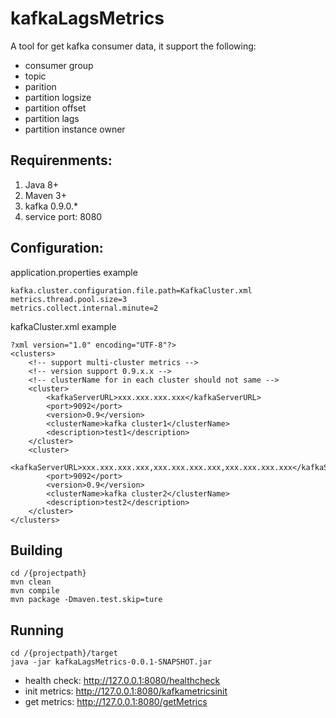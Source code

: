 # kafkaLagsMetrics
A tool for get kafka consumer data, it support the following:
- consumer group
- topic
- parition
- partition logsize
- partition offset
- partition lags
- partition instance owner

Requirenments:
------------------
1. Java 8+
2. Maven 3+
3. kafka 0.9.0.*
4. service port: 8080

Configuration:
------------------
application.properties example
```
kafka.cluster.configuration.file.path=KafkaCluster.xml
metrics.thread.pool.size=3
metrics.collect.internal.minute=2
```

kafkaCluster.xml example
```
?xml version="1.0" encoding="UTF-8"?>
<clusters>
	<!-- support multi-cluster metrics -->
	<!-- version support 0.9.x.x -->
	<!-- clusterName for in each cluster should not same -->
	<cluster>
		<kafkaServerURL>xxx.xxx.xxx.xxx</kafkaServerURL>
		<port>9092</port>
		<version>0.9</version>
		<clusterName>kafka cluster1</clusterName>
		<description>test1</description>
	</cluster>
	<cluster>
		<kafkaServerURL>xxx.xxx.xxx.xxx,xxx.xxx.xxx.xxx,xxx.xxx.xxx.xxx</kafkaServerURL>
		<port>9092</port>
		<version>0.9</version>
		<clusterName>kafka cluster2</clusterName>
		<description>test2</description>
	</cluster>
</clusters>
```

Building
------------------
```
cd /{projectpath}
mvn clean
mvn compile
mvn package -Dmaven.test.skip=ture
```

Running
-----------------
```
cd /{projectpath}/target
java -jar kafkaLagsMetrics-0.0.1-SNAPSHOT.jar
```
- health check: http://127.0.0.1:8080/healthcheck
- init metrics: http://127.0.0.1:8080/kafkametricsinit
- get  metrics: http://127.0.0.1:8080/getMetrics



